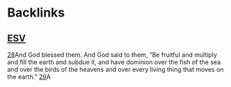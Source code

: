 
# Backlinks
## [ESV](<ESV.md>)
[28](<28.md>)And God blessed them. And God said to them, “Be fruitful and multiply and fill the earth and subdue it, and have dominion over the fish of the sea and over the birds of the heavens and over every living thing that moves on the earth.” [29](<29.md>)A

